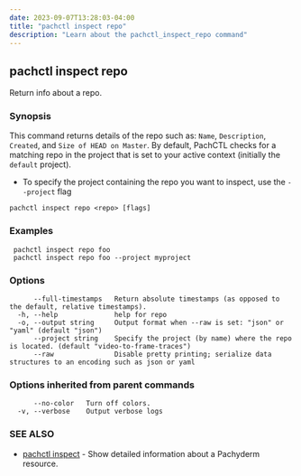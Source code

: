 ```yaml
---
date: 2023-09-07T13:28:03-04:00
title: "pachctl inspect repo"
description: "Learn about the pachctl_inspect_repo command"
---
```


## pachctl inspect repo

Return info about a repo.

### Synopsis

This command returns details of the repo such as: `Name`, `Description`, `Created`, and `Size of HEAD on Master`. By default, PachCTL checks for a matching repo in the project that is set to your active context (initially the `default` project).

- To specify the project containing the repo you want to inspect, use the `--project` flag 


```
pachctl inspect repo <repo> [flags]
```

### Examples

```
 pachctl inspect repo foo  
 pachctl inspect repo foo --project myproject
```

### Options

```
      --full-timestamps   Return absolute timestamps (as opposed to the default, relative timestamps).
  -h, --help              help for repo
  -o, --output string     Output format when --raw is set: "json" or "yaml" (default "json")
      --project string    Specify the project (by name) where the repo is located. (default "video-to-frame-traces")
      --raw               Disable pretty printing; serialize data structures to an encoding such as json or yaml
```

### Options inherited from parent commands

```
      --no-color   Turn off colors.
  -v, --verbose    Output verbose logs
```

### SEE ALSO

* [pachctl inspect](../pachctl_inspect)	 - Show detailed information about a Pachyderm resource.

